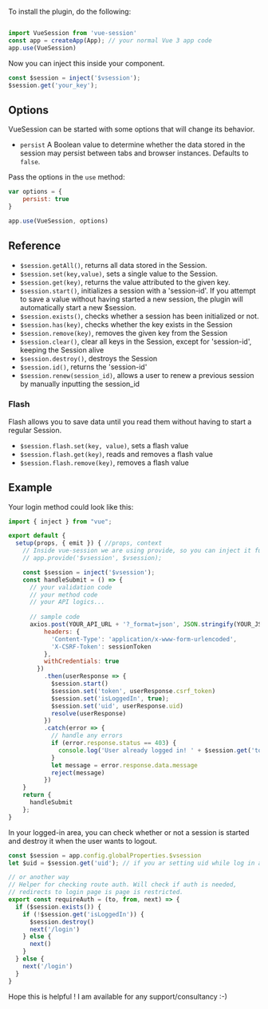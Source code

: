 To install the plugin, do the following:

```javascript

import VueSession from 'vue-session'
const app = createApp(App); // your normal Vue 3 app code
app.use(VueSession)

```

Now you can inject this inside your component.

```javascript
const $session = inject('$vsession');
$session.get('your_key');
```
## Options

VueSession can be started with some options that will change its behavior.

- `persist` A Boolean value to determine whether the data stored in the session may persist between tabs and browser instances. Defaults to `false`.

Pass the options in the `use` method:

```javascript
var options = {
    persist: true
}

app.use(VueSession, options)
```

## Reference

- `$session.getAll()`, returns all data stored in the Session.
- `$session.set(key,value)`, sets a single value to the Session.
- `$session.get(key)`, returns the value attributed to the given key.
- `$session.start()`, initializes a session with a 'session-id'. If you attempt to save a value without having started a new session, the plugin will automatically start a new $session.
- `$session.exists()`, checks whether a session has been initialized or not.
- `$session.has(key)`, checks whether the key exists in the Session
- `$session.remove(key)`, removes the given key from the Session
- `$session.clear()`, clear all keys in the Session, except for 'session-id', keeping the Session alive
- `$session.destroy()`, destroys the Session
- `$session.id()`, returns the 'session-id'
- `$session.renew(session_id)`, allows a user to renew a previous session by manually inputting the session_id

### Flash

Flash allows you to save data until you read them without having to start a regular Session.

- `$session.flash.set(key, value)`, sets a flash value
- `$session.flash.get(key)`, reads and removes a flash value
- `$session.flash.remove(key)`, removes a flash value


## Example

Your login method could look like this:

```javascript
import { inject } from "vue";

export default {
  setup(props, { emit }) { //props, context
    // Inside vue-session we are using provide, so you can inject it further
    // app.provide('$vsession', $vsession);

    const $session = inject('$vsession');
    const handleSubmit = () => {
      // your validation code
      // your method code
      // your API logics...
      
      // sample code
      axios.post(YOUR_API_URL + '?_format=json', JSON.stringify(YOUR_JSON), {
          headers: {
            'Content-Type': 'application/x-www-form-urlencoded',
            'X-CSRF-Token': sessionToken
          },
          withCredentials: true
        })
          .then(userResponse => {
            $session.start()
            $session.set('token', userResponse.csrf_token)
            $session.set('isLoggedIn', true);
            $session.set('uid', userResponse.uid)
            resolve(userResponse)
          })
          .catch(error => {
            // handle any errors
            if (error.response.status == 403) {
              console.log('User already logged in! ' + $session.get('token'))
            }
            let message = error.response.data.message
            reject(message)
          })
    }
    return {
      handleSubmit
    };
}
```

In your logged-in area, you can check whether or not a session is started and destroy it when the user wants to logout.

```javascript
const $session = app.config.globalProperties.$vsession
let $uid = $session.get('uid'); // if you ar setting uid while log in action

// or another way
// Helper for checking route auth. Will check if auth is needed,
// redirects to login page is page is restricted.
export const requireAuth = (to, from, next) => {
  if ($session.exists()) {
    if (!$session.get('isLoggedIn')) {
      $session.destroy()
      next('/login')
    } else {
      next()
    }
  } else {
    next('/login')
  }
}
```

Hope this is helpful ! I am available for any support/consultancy :-)
